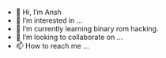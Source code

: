 - 👋 Hi, I’m Ansh
- 👀 I’m interested in ...
- 🌱 I’m currently learning binary rom hacking.
- 💞️ I’m looking to collaborate on ...
- 📫 How to reach me ...

<!---
Ansh00000000/Ansh00000000 is a ✨ special ✨ repository because its `README.md` (this file) appears on your GitHub profile.
You can click the Preview link to take a look at your changes.
--->
